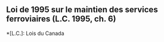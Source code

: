## Loi de 1995 sur le maintien des services ferroviaires (L.C. 1995, ch. 6)
  *[L.C.]: Lois du Canada
